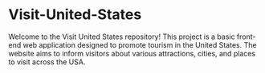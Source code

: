 # Visit-United-States
Welcome to the Visit United States repository! This project is a basic front-end web application designed to promote tourism in the United States. The website aims to inform visitors about various attractions, cities, and places to visit across the USA.
